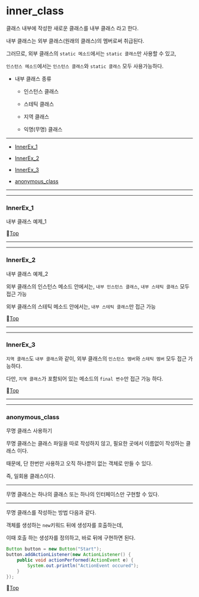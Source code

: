 # inner_class

클래스 내부에 작성한 새로운 클래스를 내부 클래스 라고 한다.

내부 클래스는 외부 클래스(원래의 클래스)의 멤버로써 취급된다.

그러므로, 외부 클래스의 ``static 메소드``에서는 ``static 클래스``만 사용할 수 있고,

``인스턴스 메소드``에서는 ``인스턴스 클래스``와 ``static 클래스`` 모두 사용가능하다.

* 내부 클래스 종류

	* 인스턴스 클래스 
	
	* 스테틱 클래스
	
	* 지역 클래스
	
	* 익명(무명) 클래스

---

* [InnerEx_1](#innerex_1)


* [InnerEx_2](#innerex_2)


* [InnerEx_3](#innerex_3)


* [anonymous_class](#anonymous_class)

---
---

### InnerEx_1

내부 클래스 예제_1

:camel:[Top](#inner_class)

---
---

### InnerEx_2

내부 클래스 예제_2

외부 클래스의 인스턴스 메소드 안에서는, ``내부 인스턴스 클래스``, ``내부 스테틱 클래스`` 모두 접근 가능

외부 클래스의 스테틱 메소드 안에서는, ``내부 스테틱 클래스``만 접근 가능 

:camel:[Top](#inner_class)

---
---

### InnerEx_3

``지역 클래스``도 ``내부 클래스``와 같이, 외부 클래스의 ``인스턴스 멤버``와 ``스테틱 멤버`` 모두 접근 가능하다.

다만, ``지역 클래스``가 포함되어 있는 메소드의 ``final 변수``만 접근 가능 하다.

:camel:[Top](#inner_class)

---
---

### anonymous_class

무명 클래스 사용하기

무명 클래스는 클래스 파일을 따로 작성하지 않고, 필요한 곳에서 이름없이 작성하는 클래스 이다.

때문에, 단 한번만 사용하고 오직 하나뿐이 없는 객체로 만들 수 있다.

즉, 일회용 클래스이다.

---

무명 클래스는 하나의 클래스 또는 하나의 인터페이스만 구현할 수 있다.

---

무명 클래스를 작성하는 방법 다음과 같다.

객체를 생성하는 ``new``키워드 뒤에 생성자를 호출하는데,

이때 호출 하는 생성자를 정의하고, 바로 뒤에 구현하면 된다.

```java
Button button = new Button("Start");
button.addActionListener(new ActionListener() {
	public void actionPerformed(ActionEvent e) {
		System.out.println("ActionEvent occured");
	}
});
```

:camel:[Top](#inner_class)